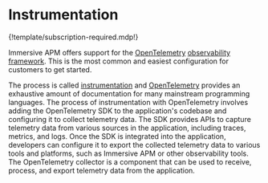 # Instrumentation

{!template/subscription-required.mdp!}

Immersive APM offers support for the [OpenTelemetry](../Observability/Frameworks/OpenTelemetry/index.md) [observability framework](../Observability/index.md). This is the most common and easiest configuration for customers to get started.

The process is called [instrumentation](https://opentelemetry.io/docs/concepts/instrumentation/) and [OpenTelemetry](../Observability/Frameworks/OpenTelemetry/index.md) provides an exhaustive amount of documentation for many mainstream programming languages. The process of instrumentation with OpenTelemetry involves adding the OpenTelemetry SDK to the application's codebase and configuring it to collect telemetry data. The SDK provides APIs to capture telemetry data from various sources in the application, including traces, metrics, and logs. Once the SDK is integrated into the application, developers can configure it to export the collected telemetry data to various tools and platforms, such as Immersive APM or other observability tools. The OpenTelemetry collector is a component that can be used to receive, process, and export telemetry data from the application.
